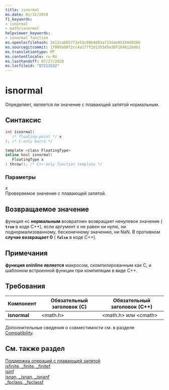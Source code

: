```yaml
---
title: isnormal
ms.date: 01/31/2019
f1_keywords:
- isnormal
- math/isnormal
helpviewer_keywords:
- isnormal function
ms.openlocfilehash: 2e12cabb57f2e51c08b4d93af33dae85164d016b
ms.sourcegitcommit: 1f009ab0f2cc4a177f2d1353d5a38f164612bdb1
ms.translationtype: MT
ms.contentlocale: ru-RU
ms.lasthandoff: 07/27/2020
ms.locfileid: "87213532"
---
```

# <a name="isnormal"></a>isnormal

Определяет, является ли значение с плавающей запятой нормальным.

## <a name="syntax"></a>Синтаксис

```C
int isnormal(
   /* floating-point */ x
); /* C-only macro */

template <class FloatingType>
inline bool isnormal(
   FloatingType x
) throw(); /* C++-only function template */
```

### <a name="parameters"></a>Параметры

*x*<br/>
Проверяемое значение с плавающей запятой.

## <a name="return-value"></a>Возвращаемое значение

функция «с **нормальным** возвратом» возвращает ненулевое значение ( **`true`** в коде C++), если аргумент *x* не равен ни нулю, ни поднормализованному, бесконечному значению, ни NaN. В противном **случае возвращает 0** ( **`false`** в коде C++).

## <a name="remarks"></a>Примечания

**функция oninline является** макросом, скомпилированным как C, и шаблоном встроенной функции при компиляции в виде C++.

## <a name="requirements"></a>Требования

|Компонент|Обязательный заголовок (C)|Обязательный заголовок (C++)|
|--------------|---------------------------|-------------------------------|
|**isnormal**|\<math.h>|\<math.h> или \<cmath>|

Дополнительные сведения о совместимости см. в разделе [Compatibility](../../c-runtime-library/compatibility.md).

## <a name="see-also"></a>См. также раздел

[Поддержка операций с плавающей запятой](../../c-runtime-library/floating-point-support.md)<br/>
[isfinite, _finite, _finitef](finite-finitef.md)<br/>
[isinf](isinf.md)<br/>
[isnan, _isnan, _isnanf](isnan-isnan-isnanf.md)<br/>
[_fpclass, _fpclassf](fpclass-fpclassf.md)<br/>
